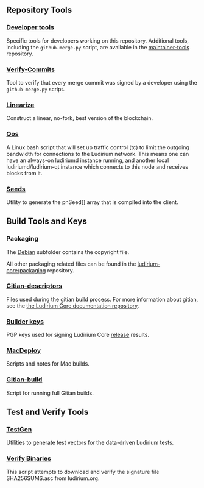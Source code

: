 Repository Tools
---------------------

### [Developer tools](/contrib/devtools) ###
Specific tools for developers working on this repository.
Additional tools, including the `github-merge.py` script, are available in the [maintainer-tools](https://github.com/ludirium-core/ludirium-maintainer-tools) repository.

### [Verify-Commits](/contrib/verify-commits) ###
Tool to verify that every merge commit was signed by a developer using the `github-merge.py` script.

### [Linearize](/contrib/linearize) ###
Construct a linear, no-fork, best version of the blockchain.

### [Qos](/contrib/qos) ###

A Linux bash script that will set up traffic control (tc) to limit the outgoing bandwidth for connections to the Ludirium network. This means one can have an always-on ludiriumd instance running, and another local ludiriumd/ludirium-qt instance which connects to this node and receives blocks from it.

### [Seeds](/contrib/seeds) ###
Utility to generate the pnSeed[] array that is compiled into the client.

Build Tools and Keys
---------------------

### Packaging ###
The [Debian](/contrib/debian) subfolder contains the copyright file.

All other packaging related files can be found in the [ludirium-core/packaging](https://github.com/ludirium-core/packaging) repository.

### [Gitian-descriptors](/contrib/gitian-descriptors) ###
Files used during the gitian build process. For more information about gitian, see the [the Ludirium Core documentation repository](https://github.com/ludirium-core/docs).

### [Builder keys](/contrib/builder-keys)
PGP keys used for signing Ludirium Core [release](/doc/release-process.md) results.

### [MacDeploy](/contrib/macdeploy) ###
Scripts and notes for Mac builds.

### [Gitian-build](/contrib/gitian-build.py) ###
Script for running full Gitian builds.

Test and Verify Tools
---------------------

### [TestGen](/contrib/testgen) ###
Utilities to generate test vectors for the data-driven Ludirium tests.

### [Verify Binaries](/contrib/verifybinaries) ###
This script attempts to download and verify the signature file SHA256SUMS.asc from ludirium.org.

